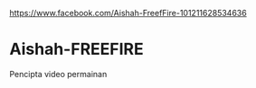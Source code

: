 https://www.facebook.com/Aishah-FreefFire-101211628534636
# Aishah-FREEFIRE
Pencipta video permainan
